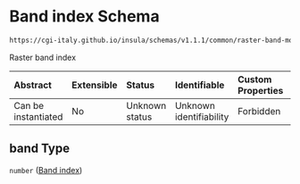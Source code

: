 # Band index Schema

```txt
https://cgi-italy.github.io/insula/schemas/v1.1.1/common/raster-band-mode-config.schema.json#/$defs/rasterSingleBandRenderModeConfig/properties/band
```

Raster band index

| Abstract            | Extensible | Status         | Identifiable            | Custom Properties | Additional Properties | Access Restrictions | Defined In                                                                                                         |
| :------------------ | :--------- | :------------- | :---------------------- | :---------------- | :-------------------- | :------------------ | :----------------------------------------------------------------------------------------------------------------- |
| Can be instantiated | No         | Unknown status | Unknown identifiability | Forbidden         | Allowed               | none                | [raster-band-mode-config.schema.json\*](schemas/common/raster-band-mode-config.schema.json) |

## band Type

`number` ([Band index](raster-band-mode-config-defs-single-band-render-mode-config-properties-band-index.md))
